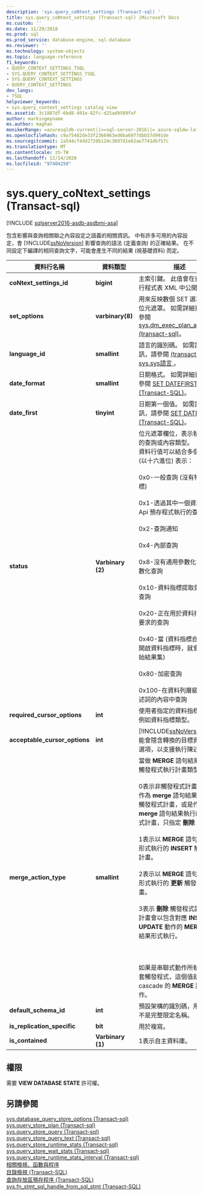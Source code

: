 ```yaml
---
description: 'sys.query_coNtext_settings (Transact-sql) '
title: sys.query_coNtext_settings (Transact-sql) |Microsoft Docs
ms.custom: ''
ms.date: 11/29/2018
ms.prod: sql
ms.prod_service: database-engine, sql-database
ms.reviewer: ''
ms.technology: system-objects
ms.topic: language-reference
f1_keywords:
- QUERY_CONTEXT_SETTINGS_TSQL
- SYS.QUERY_CONTEXT_SETTINGS_TSQL
- SYS.QUERY_CONTEXT_SETTINGS
- QUERY_CONTEXT_SETTINGS
dev_langs:
- TSQL
helpviewer_keywords:
- sys.query_context_settings catalog view
ms.assetid: 3c1887df-6bd8-491e-82fc-d25ad9589faf
author: markingmyname
ms.author: maghan
monikerRange: =azuresqldb-current||>=sql-server-2016||= azure-sqldw-latest||>=sql-server-linux-2017||=azuresqldb-mi-current
ms.openlocfilehash: c9a75482de33f2366963ed6ba6977dbb57d991de
ms.sourcegitcommit: 1a544cf4dd2720b124c3697d1e62ae7741db757c
ms.translationtype: MT
ms.contentlocale: zh-TW
ms.lasthandoff: 12/14/2020
ms.locfileid: "97404250"
---
```

# <a name="sysquery_context_settings-transact-sql"></a>sys.query_coNtext_settings (Transact-sql) 
[!INCLUDE [sqlserver2016-asdb-asdbmi-asa](../../includes/applies-to-version/sqlserver2016-asdb-asdbmi-asa.md)]

  包含影響與查詢相關聯之內容設定之語義的相關資訊。 中有許多可用的內容設定，會 [!INCLUDE[ssNoVersion](../../includes/ssnoversion-md.md)] 影響查詢的語法 (定義查詢) 的正確結果。 在不同設定下編譯的相同查詢文字，可能會產生不同的結果 (視基礎資料) 而定。  
  
|資料行名稱|資料類型|描述|  
|-----------------|---------------|-----------------|  
|**coNtext_settings_id**|**bigint**|主索引鍵。 此值會在查詢的執行程式表 XML 中公開。|  
|**set_options**|**varbinary(8)**|用來反映數個 SET 選項狀態的位元遮罩。 如需詳細資訊，請參閱 [sys.dm_exec_plan_attributes &#40;transact-sql&#41;](../../relational-databases/system-dynamic-management-views/sys-dm-exec-plan-attributes-transact-sql.md)。|  
|**language_id**|**smallint**|語言的識別碼。 如需詳細資訊，請參閱 [ &#40;transact-sql&#41;的sys.sys語言 ](../../relational-databases/system-compatibility-views/sys-syslanguages-transact-sql.md)。|  
|**date_format**|**smallint**|日期格式。 如需詳細資訊，請參閱 [SET DATEFIRST &#40;Transact-SQL&#41;](../../t-sql/statements/set-dateformat-transact-sql.md)。|  
|**date_first**|**tinyint**|日期第一個值。 如需詳細資訊，請參閱 [SET DATEFIRST &#40;Transact-SQL&#41;](../../t-sql/statements/set-datefirst-transact-sql.md)。|  
|**status**|**Varbinary (2)**|位元遮罩欄位，表示執行查詢的查詢或內容類型。 <br />資料行值可以結合多個旗標， (以十六進位) 表示：<br /><br /> 0x0-一般查詢 (沒有特定旗標) <br /><br /> 0x1-透過其中一個資料指標 Api 預存程式執行的查詢<br /><br /> 0x2-查詢通知<br /><br /> 0x4-內部查詢<br /><br /> 0x8-沒有通用參數化的自動參數化查詢<br /><br /> 0x10-資料指標提取重新整理查詢<br /><br /> 0x20-正在用於資料指標更新要求的查詢<br /><br /> 0x40-當 (資料指標自動提取開啟資料指標時，就會傳回初始結果集) <br /><br /> 0x80-加密查詢<br /><br /> 0x100-在資料列層級安全性述詞的內容中查詢|  
|**required_cursor_options**|**int**|使用者指定的資料指標選項，例如資料指標類型。|  
|**acceptable_cursor_options**|**int**|[!INCLUDE[ssNoVersion](../../includes/ssnoversion-md.md)] 可能會隱含轉換的目標資料指標選項，以支援執行陳述式。|  
|**merge_action_type**|**smallint**|當做 **MERGE** 語句結果使用的觸發程式執行計畫類型。<br /><br /> 0表示非觸發程式計畫、不會作為 **merge** 語句結果執行的觸發程式計畫，或是作為 **merge** 語句結果執行的觸發程式計畫，只指定 **刪除** 動作。<br /><br /> 1表示以 **MERGE** 語句的結果形式執行的 **INSERT** 觸發程式計畫。<br /><br /> 2表示以 **MERGE** 語句的結果形式執行的 **更新** 觸發程式計畫。<br /><br /> 3表示 **刪除** 觸發程式計畫，該計畫會以包含對應 **INSERT** 或 **UPDATE** 動作的 **MERGE** 語句結果形式執行。<br /><br /> <br /><br /> 如果是串聯式動作所執行的嵌套觸發程式，這個值就是造成 cascade 的 **MERGE** 語句的動作。|  
|**default_schema_id**|**int**|預設架構的識別碼，用來解析不是完整限定名稱。|  
|**is_replication_specific**|**bit**|用於複寫。|  
|**is_contained**|**Varbinary (1)**|1表示自主資料庫。|  
  
## <a name="permissions"></a>權限  
 需要 **VIEW DATABASE STATE** 許可權。  
  
## <a name="see-also"></a>另請參閱  
 [sys.database_query_store_options &#40;Transact-sql&#41;](../../relational-databases/system-catalog-views/sys-database-query-store-options-transact-sql.md)   
 [sys.query_store_plan &#40;Transact-sql&#41;](../../relational-databases/system-catalog-views/sys-query-store-plan-transact-sql.md)   
 [sys.query_store_query &#40;Transact-sql&#41;](../../relational-databases/system-catalog-views/sys-query-store-query-transact-sql.md)   
 [sys.query_store_query_text &#40;Transact-sql&#41;](../../relational-databases/system-catalog-views/sys-query-store-query-text-transact-sql.md)   
 [sys.query_store_runtime_stats &#40;Transact-sql&#41;](../../relational-databases/system-catalog-views/sys-query-store-runtime-stats-transact-sql.md)   
 [sys.query_store_wait_stats &#40;Transact-sql&#41;](../../relational-databases/system-catalog-views/sys-query-store-wait-stats-transact-sql.md)   
 [sys.query_store_runtime_stats_interval &#40;Transact-sql&#41;](../../relational-databases/system-catalog-views/sys-query-store-runtime-stats-interval-transact-sql.md)   
 [相關檢視、函數與程序](../../relational-databases/performance/monitoring-performance-by-using-the-query-store.md)   
 [目錄檢視 &#40;Transact-SQL&#41;](../../relational-databases/system-catalog-views/catalog-views-transact-sql.md)   
 [查詢存放區預存程序 &#40;Transact-SQL&#41;](../../relational-databases/system-stored-procedures/query-store-stored-procedures-transact-sql.md)   
 [sys.fn_stmt_sql_handle_from_sql_stmt &#40;Transact-SQL&#41;](../../relational-databases/system-functions/sys-fn-stmt-sql-handle-from-sql-stmt-transact-sql.md)  
  
  
